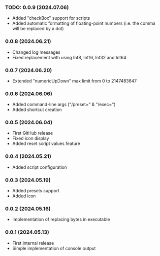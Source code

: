 ### TODO: 0.0.9 (2024.07.06)
- Added "checkBox" support for scripts
- Added automatic formatting of floating-point numbers (i.e. the comma will be replaced by a dot)

### 0.0.8 (2024.06.21)
- Changed log messages
- Fixed replacement with using Int8, Int16, Int32 and Int64

### 0.0.7 (2024.06.20)
- Extended "numericUpDown" max limit from 0 to 2147483647

### 0.0.6 (2024.06.06)
- Added command-line args ("/preset=" & "/exec=")
- Added shortcut creation

### 0.0.5 (2024.06.04)
- First GitHub release
- Fixed icon display
- Added reset script values feature

### 0.0.4 (2024.05.21)
- Added script configuration

### 0.0.3 (2024.05.19)
- Added presets support
- Added icon

### 0.0.2 (2024.05.16)
- Implementation of replacing bytes in executable

### 0.0.1 (2024.05.13)
- First internal release
- Simple implementation of console output
